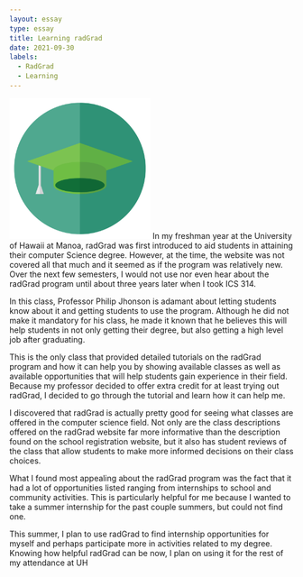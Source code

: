 ```yaml
---
layout: essay
type: essay
title: Learning radGrad
date: 2021-09-30
labels:
  - RadGrad
  - Learning
---
```

<img style="width: 250px;" src="https://raw.githubusercontent.com/tkansaki/tkansaki.github.io/master/images/radgrad_logo.png">
In my freshman year at the University of Hawaii at Manoa, radGrad was first introduced to aid students in attaining their computer Science degree. However,
at the time, the website was not covered all that much and it seemed as if the program was relatively new. Over the next few semesters, I would not use nor 
even hear about the radGrad program until about three years later when I took ICS 314. 

In this class, Professor Philip Jhonson is adamant about letting students know about it and getting students to use the program. Although he did not make it 
mandatory for his class, he made it known that he believes this will help students in not only getting their degree, but also getting a high level job after 
graduating. 

This is the only class that provided detailed tutorials on the radGrad program and how it can help you by showing available classes as well as available 
opportunities that will help students gain experience in their field. Because my professor decided to offer extra credit for at least trying out radGrad, I 
decided to go through the tutorial and learn how it can help me. 

I discovered that radGrad is actually pretty good for seeing what classes are offered in the computer science field. Not only are the class descriptions 
offered on the radGrad website far more informative than the description found on the school registration website, but it also has student reviews of the 
class that allow students to make more informed decisions on their class choices.

What I found most appealing about the radGrad program was the fact that it had a lot of opportunities listed ranging from internships to school and community 
activities. This is particularly helpful for me because I wanted to take a summer internship for the past couple summers, but could not find one. 

This summer, I plan to use radGrad to find internship opportunities for myself and perhaps participate more in activities related to my degree. Knowing how 
helpful radGrad can be now, I plan on using it for the rest of my attendance at UH
